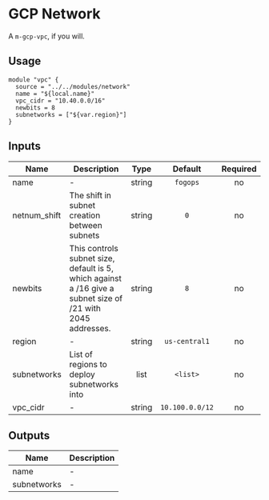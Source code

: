 # GCP Network

A `m-gcp-vpc`, if you will.

## Usage

```
module "vpc" {
  source = "../../modules/network"
  name = "${local.name}"
  vpc_cidr = "10.40.0.0/16"
  newbits = 8
  subnetworks = ["${var.region}"]
}
```

## Inputs

| Name | Description | Type | Default | Required |
|------|-------------|:----:|:-----:|:-----:|
| name | - | string | `fogops` | no |
| netnum\_shift | The shift in subnet creation between subnets | string | `0` | no |
| newbits | This controls subnet size, default is 5, which against a /16 give a subnet size of /21 with 2045 addresses. | string | `8` | no |
| region | - | string | `us-central1` | no |
| subnetworks | List of regions to deploy subnetworks into | list | `<list>` | no |
| vpc\_cidr | - | string | `10.100.0.0/12` | no |

## Outputs

| Name | Description |
|------|-------------|
| name | - |
| subnetworks | - |

